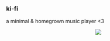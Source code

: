 ### ki-fi

a minimal & homegrown music player <3 


<div align="center">
    <a href="http://thismypc.com/">
        <img src="https://i.imgur.com/wTQQoHi.png" crossorigin>
    </a>
</div>

